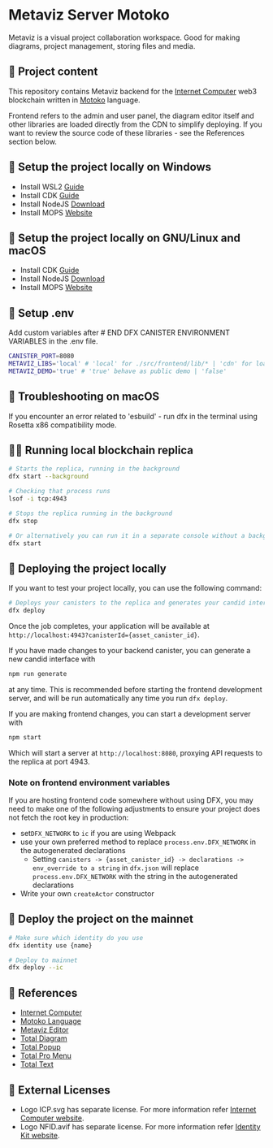 # Metaviz Server Motoko

Metaviz is a visual project collaboration workspace. Good for making diagrams, project management, storing files and media.

## 🎁 Project content

This repository contains Metaviz backend for the [Internet Computer](https://internetcomputer.org/) web3 blockchain written in [Motoko](https://github.com/dfinity/motoko) language.

Frontend refers to the admin and user panel, the diagram editor itself and other libraries are loaded directly from the CDN to simplify deploying. If you want to review the source code of these libraries - see the References section below.

## 🚀 Setup the project locally on Windows

- Install WSL2 [Guide](https://learn.microsoft.com/en-us/windows/wsl/install)
- Install CDK [Guide](https://internetcomputer.org/docs/current/developer-docs/getting-started/install/)
- Install NodeJS [Download](https://nodejs.org/en/download/)
- Install MOPS [Website](https://mops.one/)

## 🚀 Setup the project locally on GNU/Linux and macOS

- Install CDK [Guide](https://internetcomputer.org/docs/current/developer-docs/getting-started/install/)
- Install NodeJS [Download](https://nodejs.org/en/download/)
- Install MOPS [Website](https://mops.one/)

## 🔧 Setup .env

Add custom variables after # END DFX CANISTER ENVIRONMENT VARIABLES in the .env file.

```bash
CANISTER_PORT=8080
METAVIZ_LIBS='local' # 'local' for ./src/frontend/lib/* | 'cdn' for load from internet
METAVIZ_DEMO='true' # 'true' behave as public demo | 'false'
```

## 🐞 Troubleshooting on macOS

If you encounter an error related to 'esbuild' - run dfx in the terminal using Rosetta x86 compatibility mode.

## 🏃‍♂️ Running local blockchain replica

```bash
# Starts the replica, running in the background
dfx start --background

# Checking that process runs
lsof -i tcp:4943

# Stops the replica running in the background
dfx stop
```

```bash
# Or alternatively you can run it in a separate console without a background process
dfx start
```

## 🚚 Deploying the project locally

If you want to test your project locally, you can use the following command:

```bash
# Deploys your canisters to the replica and generates your candid interface
dfx deploy
```

Once the job completes, your application will be available at `http://localhost:4943?canisterId={asset_canister_id}`.

If you have made changes to your backend canister, you can generate a new candid interface with

```bash
npm run generate
```

at any time. This is recommended before starting the frontend development server, and will be run automatically any time you run `dfx deploy`.

If you are making frontend changes, you can start a development server with

```bash
npm start
```

Which will start a server at `http://localhost:8080`, proxying API requests to the replica at port 4943.

### Note on frontend environment variables

If you are hosting frontend code somewhere without using DFX, you may need to make one of the following adjustments to ensure your project does not fetch the root key in production:

- set`DFX_NETWORK` to `ic` if you are using Webpack
- use your own preferred method to replace `process.env.DFX_NETWORK` in the autogenerated declarations
  - Setting `canisters -> {asset_canister_id} -> declarations -> env_override to a string` in `dfx.json` will replace `process.env.DFX_NETWORK` with the string in the autogenerated declarations
- Write your own `createActor` constructor

## 🚛 Deploy the project on the mainnet

```bash
# Make sure which identity do you use
dfx identity use {name}

# Deploy to mainnet
dfx deploy --ic
```

## 🔗 References

- [Internet Computer](https://internetcomputer.org)
- [Motoko Language](https://github.com/dfinity/motoko)
- [Metaviz Editor](https://github.com/dariuszdawidowski/metaviz-editor)
- [Total Diagram](https://github.com/dariuszdawidowski/total-diagram)
- [Total Popup](https://github.com/dariuszdawidowski/total-popup)
- [Total Pro Menu](https://github.com/dariuszdawidowski/total-pro-menu)
- [Total Text](https://github.com/dariuszdawidowski/total-text)

## 📝 External Licenses

- Logo ICP.svg has separate license. For more information refer [Internet Computer website](https://internetcomputer.org).
- Logo NFID.avif has separate license. For more information refer [Identity Kit website](https://docs.identitykit.xyz).
